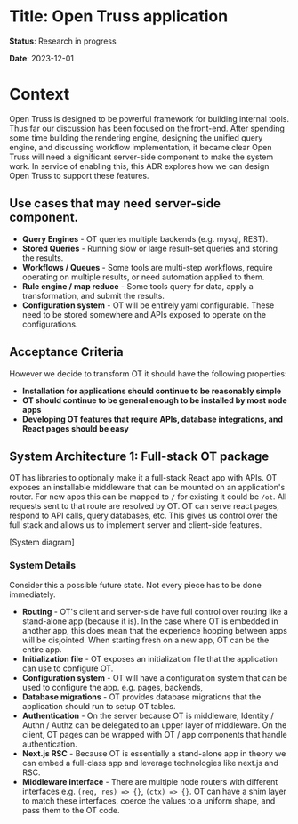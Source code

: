 # Title: Open Truss application

**Status**: Research in progress

**Date**: 2023-12-01

# Context

Open Truss is designed to be powerful framework for building internal tools. Thus far our discussion has been focused on the front-end. After spending some time building the rendering engine, designing the unified query engine, and discussing workflow implementation, it became clear Open Truss will need a significant server-side component to make the system work. In service of enabling this, this ADR explores how we can design Open Truss to support these features.

## Use cases that may need server-side component.

- **Query Engines** - OT queries multiple backends (e.g. mysql, REST).
- **Stored Queries** - Running slow or large result-set queries and storing the results.
- **Workflows / Queues** - Some tools are multi-step workflows, require operating on multiple results, or need automation applied to them.
- **Rule engine / map reduce** - Some tools query for data, apply a transformation, and submit the results.
- **Configuration system** - OT will be entirely yaml configurable. These need to be stored somewhere and APIs exposed to operate on the configurations.

## Acceptance Criteria

However we decide to transform OT it should have the following properties:

- **Installation for applications should continue to be reasonably simple**
- **OT should continue to be general enough to be installed by most node apps**
- **Developing OT features that require APIs, database integrations, and React pages should be easy**

## System Architecture 1: Full-stack OT package

OT has libraries to optionally make it a full-stack React app with APIs. OT exposes an installable middleware that can be mounted on an application's router. For new apps this can be mapped to `/` for existing it could be `/ot`. All requests sent to that route are resolved by OT. OT can serve react pages, respond to API calls, query databases, etc. This gives us control over the full stack and allows us to implement server and client-side features.

[System diagram]

### System Details

Consider this a possible future state. Not every piece has to be done immediately.

- **Routing** - OT's client and server-side have full control over routing like a stand-alone app (because it is). In the case where OT is embedded in another app, this does mean that the experience hopping between apps will be disjointed. When starting fresh on a new app, OT can be the entire app.
- **Initialization file** - OT exposes an initialization file that the application can use to configure OT.
- **Configuration system** - OT will have a configuration system that can be used to configure the app. e.g. pages, backends, 
- **Database migrations** - OT provides database migrations that the application should run to setup OT tables.
- **Authentication** - On the server because OT is middleware, Identity / Authn / Authz can be delegated to an upper layer of middleware. On the client, OT pages can be wrapped with OT / app components that handle authentication.
- **Next.js RSC** - Because OT is essentially a stand-alone app in theory we can embed a full-class app and leverage technologies like next.js and RSC.
- **Middleware interface** - There are multiple node routers with different interfaces e.g. `(req, res) => {}`, `(ctx) => {}`. OT can have a shim layer to match these interfaces, coerce the values to a uniform shape, and pass them to the OT code.

